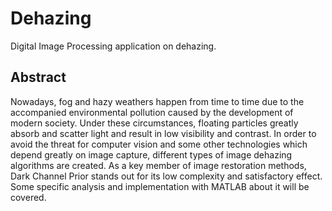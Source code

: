 # Dehazing
Digital Image Processing application on dehazing.

## Abstract
Nowadays, fog and hazy weathers happen from time to time due to the accompanied environmental pollution caused by the development of modern society. Under these circumstances, floating particles greatly absorb and scatter light and result in low visibility and contrast. In order to avoid the threat for computer vision and some other technologies which depend greatly on image capture, different types of image dehazing algorithms are created. As a key member of image restoration methods, Dark Channel Prior stands out for its low complexity and satisfactory effect. Some specific analysis and implementation with MATLAB about it will be covered.
